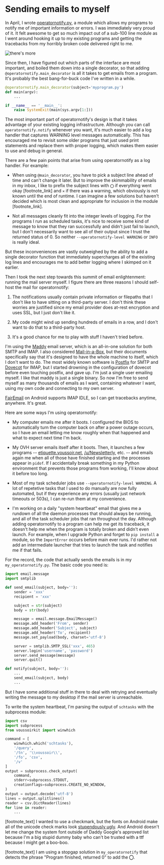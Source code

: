 Sending emails to myself
========================

In April, I wrote [operatornotify.py](https://github.com/voussoir/voussoirkit/blob/master/voussoirkit/operatornotify.py), a module which allows my programs to notify me of important information or errors. I was immediately very proud of it. It felt awesome to get so much impact out of a sub-100 line module as I went around hooking it up to my existing programs and getting the tracebacks from my horribly broken code delivered right to me.

![](ycdl_errors.png "there's more")

Since then, I have figured out which parts of the interface are most important, and boiled them down into a single decorator, so that adding `@operatornotify.main_decorator` is all it takes to get emails from a program. It's probably the best bang-for-buck code I've written in a while.

```Python
@operatornotify.main_decorator(subject='myprogram.py')
def main(argv):
    ...

if __name__ == '__main__':
    raise SystemExit(main(sys.argv[1:]))

```

The most important part of operatornotify's design is that it takes advantage of your existing logging infrastructure. Although you can call `operatornotify.notify` whenever you want, it's much easier to add a log handler that captures WARNING level messages automatically. This has encouraged me to revisit some older programs that just used print statements and replace them with proper logging, which makes them easier to use and debug in general.

There are a few pain points that arise from using operatornotify as a log handler. For example:

- When using `@main_decorator`, you have to pick a subject line ahead of time and can't change it later. But to improve the skimmability of emails in my inbox, I like to prefix the subject lines with `⭕︎` if everything went okay [footnote_link] and `✕` if there was a warning, which obviously is not known until the end of runtime. I can imagine a few solutions but haven't decided which is most clean and appropriate for inclusion in the module [footnote_link].

- Not all messages cleanly fit into the integer levels of logging. For the programs I run as scheduled tasks, it's nice to receive some kind of message to know that they ran successfully and didn't just fail to launch, but I don't necessarily want to see all of their output since I trust the returned status of 0. So neither `--operatornotify-level WARNING` or `INFO` is really ideal.

But these inconveniences are vastly outweighed by the ability to add a single decorator function that immediately supercharges all of the existing log lines and encourages me to add better logging where I skimped on it earlier.

Then I took the next step towards this summit of email enlightenment: running the mail server myself. I figure there are three reasons I should self-host the mail for operatornotify:

1. The notifications usually contain private information or filepaths that I don't like to have sitting on a third-party server. I don't think these worries are justified since my email provider does at-rest encryption and uses SSL, but I just don't like it.

2. My code might wind up sending hundreds of emails in a row, and I don't want to do that to a third-party host.

3. It's a good chance for me to play with stuff I haven't tried before.

I'm using the [Maddy](https://github.com/foxcpp/maddy) email server, which is an all-in-one solution for both SMTP and IMAP. I also considered [Mail-in-a-Box](https://mailinabox.email/), but their documents specifically say that it's designed to have the whole machine to itself, which I don't want to do. The most widely known software is [Postfix](http://www.postfix.org/) for SMTP and [Dovecot](https://www.dovecot.org/) for IMAP, but I started drowning in the configuration of dovecot before even touching postfix, and gave up. I'm just a single user emailing myself. I like that maddy is just a single binary. So now I'm free to send myself as many thousands of emails as I want, containing whatever I want, using my own code and connecting to my own server.

[FairEmail](https://f-droid.org/en/packages/eu.faircode.email/) on Android supports IMAP IDLE, so I can get tracebacks anytime, anywhere. It's great.

Here are some ways I'm using operatornotify:

- My computer emails me after it boots. I configured the BIOS to automatically turn the computer back on after a power outage occurs, so I have an email letting me know roughly when that happened and what to expect next time I'm back.

- My OVH server emails itself after it boots. Then, it launches a few programs -- [etiquette.voussoir.net](https://etiquette.voussoir.net), [/u/Newsletterly](https://old.reddit.com/r/GoldTesting/comments/26xset/newsletter_bot_commands/), etc. -- and emails again me when all of those have finished starting and the processes appear in `pidof`. If I accidentally break something in my Python environment that prevents those programs from working, I'll know about it before too long.

- Most of my task scheduler jobs use `--operatornotify-level WARNING`. A lot of repetetive tasks that I used to do manually are now fully automated, but if they experience any errors (usually just network timeouts or 503s), I can re-run them at my convenience.

- I'm working on a daily "system heartbeat" email that gives me a rundown of all the daemon processes that should always be running, and all of the task scheduler jobs that ran throughout the day. Although adding operatornotify to a program can help me get its traceback, it doesn't help me when the program is totally broken and didn't even launch. For example, when I upgrade Python and forget to `pip install` a module, so the `ImportError` occurs before main ever runs. I'd rather not add an intermediate launcher that tries to launch the task and notifies me if that fails.

For the record, the code that actually sends the emails is in my `my_operatornotify.py`. The basic code you need is:

```Python
import email.message
import smtplib

def send_email(subject, body=''):
    sender = 'xxx'
    recipient = 'xxx'

    subject = str(subject)
    body = str(body)

    message = email.message.EmailMessage()
    message.add_header('From', sender)
    message.add_header('Subject', subject)
    message.add_header('To', recipient)
    message.set_payload(body, charset='utf-8')

    server = smtplib.SMTP_SSL('xxx', 465)
    server.login('username', 'password')
    server.send_message(message)
    server.quit()

def notify(subject, body=''):
    ...
    send_email(subject, body)
    ...
```

But I have some additional stuff in there to deal with retrying and eventually writing the message to my desktop if the mail server is unreachable.

To write the system heartbeat, I'm parsing the output of `schtasks` with the subprocess module:

```Python
import csv
import subprocess
from voussoirkit import winwhich

command = [
    winwhich.which('schtasks'),
    '/query',
    '/tn', '\\voussoir\\',
    '/fo', 'csv',
    '/v'
]
output = subprocess.check_output(
    command,
    stderr=subprocess.STDOUT,
    creationflags=subprocess.CREATE_NO_WINDOW,
)
output = output.decode('utf-8')
lines = output.splitlines()
reader = csv.DictReader(lines)
for line in reader:
    ...
```

[footnote_text] I wanted to use a checkmark, but the fonts on Android make all of the unicode check marks look [stupendously ugly](checkmarks.png). And Android doesn't let me change the system font outside of Daddy Google's approved list because I'm a big stupid dummy baby who can't be trusted with a ttf because I might get a boo-boo.


[footnote_text] I am using a stopgap solution in `my_operatornotify` that detects the phrase "Program finished, returned 0" to add the ⭕︎.
